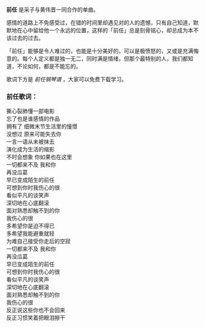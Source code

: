 

**前任** 是采子与黄伟晋一同合作的单曲。

感情的道路上不免感受过，在错的时间里却遇见对的人的遗憾，只有自己知道，默默地在心中留给他一个永远的位置，这样的「前任」总是刻骨铭心，却总成为本不该过去的过去。

「前任」能够是令人难过的，也能是十分美好的，可以是极愤怒的，又或是充满悔意的。每个人定义都是独一无二，同时满是情绪，但那个最特别的人，我们都知道，不论如何，都是不能忘的。

歌词下方是 _前任钢琴谱_ ，大家可以免费下载学习。

### 前任歌词：

撕心裂肺懂一部电影  
忘了也是谁感情的作品  
拥有了 细微末节生活里的憧憬  
没想过 原来可能失去你  
一言一语从未被抹去  
演化成为生活的缩影  
不时会想象 你如果也在这里  
一切都来不及 我和你  
再没瓜葛  
早已变成陌生的前任  
可想到你时我伤心的很  
看似平凡的谈笑声  
深切地在心底翻滚  
面对熟悉却触不到的你  
我伤心的很  
多希望你是迫不得已  
多希望我能避重就轻  
为难自己接受你走后的空寂  
一切都来不及 我和你  
再没瓜葛  
早已变成陌生的前任  
可想到你时我伤心的很  
看似平凡的谈笑声  
深切地在心底翻滚  
面对熟悉却触不到的你  
我伤心的很  
反正说这些你也不会回来  
反正习惯笑着把眼泪擦干

